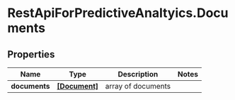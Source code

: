 # RestApiForPredictiveAnaltyics.Documents

## Properties

Name | Type | Description | Notes
------------ | ------------- | ------------- | -------------
**documents** | [**[Document]**](Document.md) | array of documents | 


